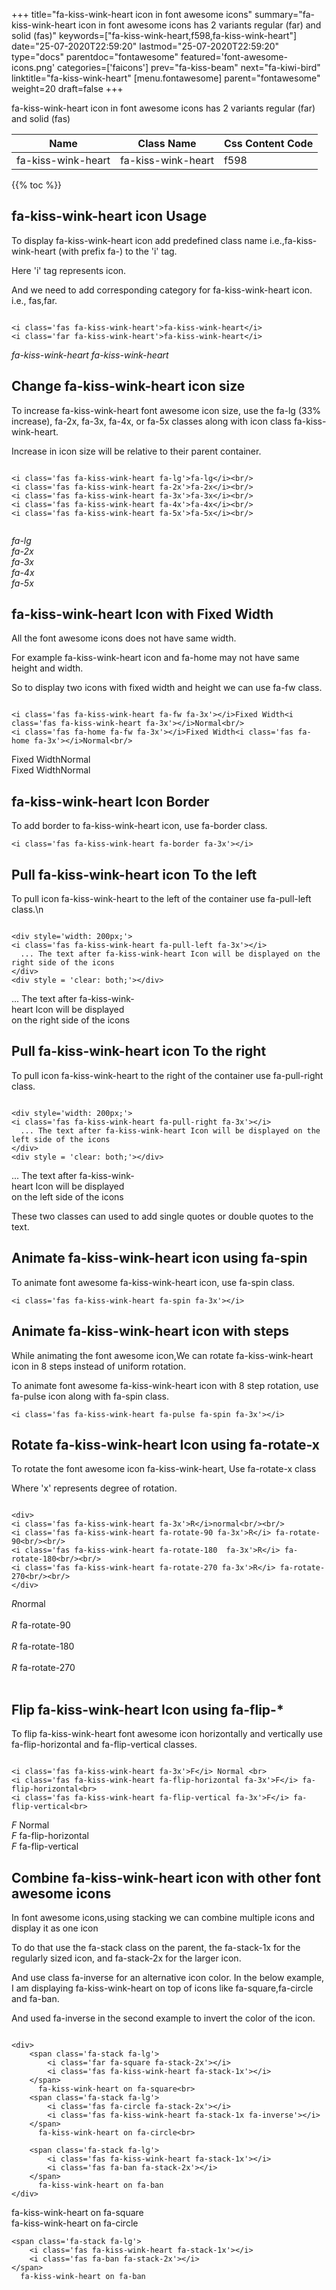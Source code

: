 +++
title="fa-kiss-wink-heart icon in font awesome icons"
summary="fa-kiss-wink-heart icon in font awesome icons has 2 variants regular (far) and solid (fas)"
keywords=["fa-kiss-wink-heart,f598,fa-kiss-wink-heart"]
date="25-07-2020T22:59:20"
lastmod="25-07-2020T22:59:20"
type="docs"
parentdoc="fontawesome"
featured='font-awesome-icons.png'
categories=['faicons']
prev="fa-kiss-beam"
next="fa-kiwi-bird"
linktitle="fa-kiss-wink-heart"
[menu.fontawesome]
parent="fontawesome"
weight=20
draft=false
+++


fa-kiss-wink-heart icon in font awesome icons has 2 variants regular (far) and solid (fas)

<div class='table-responsive'><table class='table'><thead><tr><th>Name</th><th>Class Name</th><th>Css Content Code</th></tr></thead><tbody><tr><td>fa-kiss-wink-heart</td><td>fa-kiss-wink-heart</td><td>f598</td></tr></tbody></table></div>


{{% toc %}}


## fa-kiss-wink-heart icon Usage

To display fa-kiss-wink-heart icon add predefined class name i.e.,fa-kiss-wink-heart (with prefix fa-) to the 'i' tag.

Here 'i' tag represents icon.

And we need to add corresponding category for fa-kiss-wink-heart icon. i.e., fas,far.


```

<i class='fas fa-kiss-wink-heart'>fa-kiss-wink-heart</i>
<i class='far fa-kiss-wink-heart'>fa-kiss-wink-heart</i>
```

<i class='fas fa-kiss-wink-heart'>fa-kiss-wink-heart</i>
<i class='far fa-kiss-wink-heart'>fa-kiss-wink-heart</i>




## Change fa-kiss-wink-heart icon size
To increase fa-kiss-wink-heart font awesome icon size, use the fa-lg (33% increase), fa-2x, fa-3x, fa-4x, or fa-5x classes along with icon class fa-kiss-wink-heart.

Increase in icon size will be relative to their parent container. 

```

<i class='fas fa-kiss-wink-heart fa-lg'>fa-lg</i><br/>
<i class='fas fa-kiss-wink-heart fa-2x'>fa-2x</i><br/>
<i class='fas fa-kiss-wink-heart fa-3x'>fa-3x</i><br/>
<i class='fas fa-kiss-wink-heart fa-4x'>fa-4x</i><br/>
<i class='fas fa-kiss-wink-heart fa-5x'>fa-5x</i><br/>
            
```

<i class='fas fa-kiss-wink-heart fa-lg'>fa-lg</i><br/>
<i class='fas fa-kiss-wink-heart fa-2x'>fa-2x</i><br/>
<i class='fas fa-kiss-wink-heart fa-3x'>fa-3x</i><br/>
<i class='fas fa-kiss-wink-heart fa-4x'>fa-4x</i><br/>
<i class='fas fa-kiss-wink-heart fa-5x'>fa-5x</i><br/>
            



## fa-kiss-wink-heart Icon with Fixed Width 

All the font awesome icons does not have same width.

For example fa-kiss-wink-heart icon and fa-home may not have same height and width.

So to display two icons with fixed width and height we can use fa-fw class.


```

<i class='fas fa-kiss-wink-heart fa-fw fa-3x'></i>Fixed Width<i class='fas fa-kiss-wink-heart fa-3x'></i>Normal<br/>
<i class='fas fa-home fa-fw fa-3x'></i>Fixed Width<i class='fas fa-home fa-3x'></i>Normal<br/>
```

<i class='fas fa-kiss-wink-heart fa-fw fa-3x'></i>Fixed Width<i class='fas fa-kiss-wink-heart fa-3x'></i>Normal<br/>
<i class='fas fa-home fa-fw fa-3x'></i>Fixed Width<i class='fas fa-home fa-3x'></i>Normal<br/>



## fa-kiss-wink-heart Icon Border 

To add border to fa-kiss-wink-heart icon, use fa-border class.


```
<i class='fas fa-kiss-wink-heart fa-border fa-3x'></i>

```
<i class='fas fa-kiss-wink-heart fa-border fa-3x'></i>





## Pull fa-kiss-wink-heart icon To the left

To pull icon fa-kiss-wink-heart to the left of the container use fa-pull-left class.\n

```

<div style='width: 200px;'>
<i class='fas fa-kiss-wink-heart fa-pull-left fa-3x'></i>
  ... The text after fa-kiss-wink-heart Icon will be displayed on the right side of the icons
</div>
<div style = 'clear: both;'></div>
```

<div style='width: 200px;'>
<i class='fas fa-kiss-wink-heart fa-pull-left fa-3x'></i>
  ... The text after fa-kiss-wink-heart Icon will be displayed on the right side of the icons
</div>
<div style = 'clear: both;'></div>




## Pull fa-kiss-wink-heart icon To the right
To pull icon fa-kiss-wink-heart to the right of the container use fa-pull-right class.

```

<div style='width: 200px;'>
<i class='fas fa-kiss-wink-heart fa-pull-right fa-3x'></i>
  ... The text after fa-kiss-wink-heart Icon will be displayed on the left side of the icons
</div>
<div style = 'clear: both;'></div>
```

<div style='width: 200px;'>
<i class='fas fa-kiss-wink-heart fa-pull-right fa-3x'></i>
  ... The text after fa-kiss-wink-heart Icon will be displayed on the left side of the icons
</div>
<div style = 'clear: both;'></div>

These two classes can used to add single quotes or double quotes to the text.


## Animate fa-kiss-wink-heart icon using fa-spin
To animate font awesome fa-kiss-wink-heart icon, use fa-spin class.

```
<i class='fas fa-kiss-wink-heart fa-spin fa-3x'></i>
```
<i class='fas fa-kiss-wink-heart fa-spin fa-3x'></i>




## Animate fa-kiss-wink-heart icon with steps
While animating the font awesome icon,We can rotate fa-kiss-wink-heart icon in 8 steps instead of uniform rotation.

To animate font awesome fa-kiss-wink-heart icon with 8 step rotation, use fa-pulse icon along with fa-spin class.


```
<i class='fas fa-kiss-wink-heart fa-pulse fa-spin fa-3x'></i>

```
<i class='fas fa-kiss-wink-heart fa-pulse fa-spin fa-3x'></i>





## Rotate fa-kiss-wink-heart Icon using fa-rotate-x
To rotate the font awesome icon fa-kiss-wink-heart, Use fa-rotate-x class

Where 'x' represents degree of rotation.


```

<div>
<i class='fas fa-kiss-wink-heart fa-3x'>R</i>normal<br/><br/>
<i class='fas fa-kiss-wink-heart fa-rotate-90 fa-3x'>R</i> fa-rotate-90<br/><br/> 
<i class='fas fa-kiss-wink-heart fa-rotate-180  fa-3x'>R</i> fa-rotate-180<br/><br/> 
<i class='fas fa-kiss-wink-heart fa-rotate-270 fa-3x'>R</i> fa-rotate-270<br/><br/>
</div>
```

<div>
<i class='fas fa-kiss-wink-heart fa-3x'>R</i>normal<br/><br/>
<i class='fas fa-kiss-wink-heart fa-rotate-90 fa-3x'>R</i> fa-rotate-90<br/><br/> 
<i class='fas fa-kiss-wink-heart fa-rotate-180  fa-3x'>R</i> fa-rotate-180<br/><br/> 
<i class='fas fa-kiss-wink-heart fa-rotate-270 fa-3x'>R</i> fa-rotate-270<br/><br/>
</div>




## Flip fa-kiss-wink-heart Icon using fa-flip-*
To flip fa-kiss-wink-heart font awesome icon horizontally and vertically use fa-flip-horizontal and fa-flip-vertical classes. 

```

<i class='fas fa-kiss-wink-heart fa-3x'>F</i> Normal <br>
<i class='fas fa-kiss-wink-heart fa-flip-horizontal fa-3x'>F</i> fa-flip-horizontal<br>
<i class='fas fa-kiss-wink-heart fa-flip-vertical fa-3x'>F</i> fa-flip-vertical<br>
```

<i class='fas fa-kiss-wink-heart fa-3x'>F</i> Normal <br>
<i class='fas fa-kiss-wink-heart fa-flip-horizontal fa-3x'>F</i> fa-flip-horizontal<br>
<i class='fas fa-kiss-wink-heart fa-flip-vertical fa-3x'>F</i> fa-flip-vertical<br>




## Combine fa-kiss-wink-heart icon with other font awesome icons
In font awesome icons,using stacking we can combine multiple icons and display it as one icon 

To do that use the fa-stack class on the parent, the fa-stack-1x for the regularly sized icon, and fa-stack-2x for the larger icon.

And use class fa-inverse for an alternative icon color. 
In the below example, I am displaying fa-kiss-wink-heart on top of icons like fa-square,fa-circle and fa-ban.

And used fa-inverse in the second example to invert the color of the icon.

```

<div>
    <span class='fa-stack fa-lg'>
        <i class='far fa-square fa-stack-2x'></i>
        <i class='fas fa-kiss-wink-heart fa-stack-1x'></i>
    </span>
      fa-kiss-wink-heart on fa-square<br>
    <span class='fa-stack fa-lg'>
        <i class='fas fa-circle fa-stack-2x'></i>
        <i class='fas fa-kiss-wink-heart fa-stack-1x fa-inverse'></i>
    </span>
      fa-kiss-wink-heart on fa-circle<br>

    <span class='fa-stack fa-lg'>
        <i class='fas fa-kiss-wink-heart fa-stack-1x'></i>
        <i class='fas fa-ban fa-stack-2x'></i>
    </span>
      fa-kiss-wink-heart on fa-ban
</div>
```

<div>
    <span class='fa-stack fa-lg'>
        <i class='far fa-square fa-stack-2x'></i>
        <i class='fas fa-kiss-wink-heart fa-stack-1x'></i>
    </span>
      fa-kiss-wink-heart on fa-square<br>
    <span class='fa-stack fa-lg'>
        <i class='fas fa-circle fa-stack-2x'></i>
        <i class='fas fa-kiss-wink-heart fa-stack-1x fa-inverse'></i>
    </span>
      fa-kiss-wink-heart on fa-circle<br>

    <span class='fa-stack fa-lg'>
        <i class='fas fa-kiss-wink-heart fa-stack-1x'></i>
        <i class='fas fa-ban fa-stack-2x'></i>
    </span>
      fa-kiss-wink-heart on fa-ban
</div>






